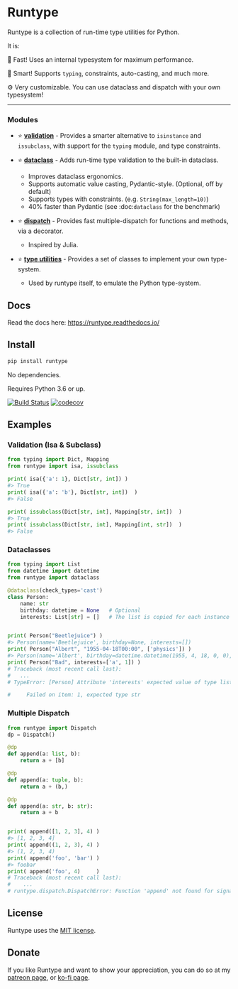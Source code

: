 # Runtype

Runtype is a collection of run-time type utilities for Python.

It is:

:runner: Fast! Uses an internal typesystem for maximum performance.

:brain: Smart! Supports `typing`, constraints, auto-casting, and much more.

:gear: Very customizable. You can use dataclass and dispatch with your own typesystem!

------

### Modules

- :star: [**validation**](https://runtype.readthedocs.io/en/latest/validation.html) - Provides a smarter alternative to `isinstance` and `issubclass`, with support for the `typing` module, and type constraints.

- :star: [**dataclass**](https://runtype.readthedocs.io/en/latest/dataclass.html) - Adds run-time type validation to the built-in dataclass.

    - Improves dataclass ergonomics.
    - Supports automatic value casting, Pydantic-style. (Optional, off by default)
    - Supports types with constraints. (e.g. `String(max_length=10)`)
    - 40% faster than Pydantic (see :doc:`dataclass` for the benchmark)

- :star: [**dispatch**](https://runtype.readthedocs.io/en/latest/dispatch.html) - Provides fast multiple-dispatch for functions and methods, via a decorator.

    - Inspired by Julia.

- :star: [**type utilities**](https://runtype.readthedocs.io/en/latest/types.html) - Provides a set of classes to implement your own type-system.
   
    - Used by runtype itself, to emulate the Python type-system.


## Docs

Read the docs here: https://runtype.readthedocs.io/

## Install

```bash
pip install runtype
```

No dependencies.

Requires Python 3.6 or up.

[![Build Status](https://travis-ci.org/erezsh/runtype.svg?branch=master)](https://travis-ci.org/erezsh/runtype)
[![codecov](https://codecov.io/gh/erezsh/runtype/branch/master/graph/badge.svg)](https://codecov.io/gh/erezsh/runtype)

## Examples

### Validation (Isa & Subclass)

```python
from typing import Dict, Mapping
from runtype import isa, issubclass

print( isa({'a': 1}, Dict[str, int]) )
#> True
print( isa({'a': 'b'}, Dict[str, int])  )
#> False

print( issubclass(Dict[str, int], Mapping[str, int])  )
#> True
print( issubclass(Dict[str, int], Mapping[int, str])  )
#> False
```

### Dataclasses

```python
from typing import List
from datetime import datetime
from runtype import dataclass

@dataclass(check_types='cast')
class Person:
    name: str
    birthday: datetime = None   # Optional
    interests: List[str] = []   # The list is copied for each instance


print( Person("Beetlejuice") )
#> Person(name='Beetlejuice', birthday=None, interests=[])
print( Person("Albert", "1955-04-18T00:00", ['physics']) )
#> Person(name='Albert', birthday=datetime.datetime(1955, 4, 18, 0, 0), interests=['physics'])
print( Person("Bad", interests=['a', 1]) )
# Traceback (most recent call last):
#   ...
# TypeError: [Person] Attribute 'interests' expected value of type list[str]. Instead got ['a', 1]

#     Failed on item: 1, expected type str

```

### Multiple Dispatch

```python
from runtype import Dispatch
dp = Dispatch()

@dp
def append(a: list, b):
    return a + [b]

@dp
def append(a: tuple, b):
    return a + (b,)

@dp
def append(a: str, b: str):
    return a + b


print( append([1, 2, 3], 4) )        
#> [1, 2, 3, 4]
print( append((1, 2, 3), 4) )        
#> (1, 2, 3, 4)
print( append('foo', 'bar') )        
#> foobar
print( append('foo', 4)     )        
# Traceback (most recent call last):
#    ...
# runtype.dispatch.DispatchError: Function 'append' not found for signature (<class 'str'>, <class 'int'>)
```


## License

Runtype uses the [MIT license](LICENSE).

## Donate

If you like Runtype and want to show your appreciation, you can do so at my [patreon page](https://www.patreon.com/erezsh), or [ko-fi page](https://ko-fi.com/erezsh).
